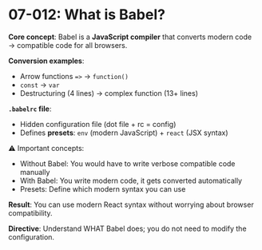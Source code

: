 # 07-012: What is Babel?

**Core concept**: Babel is a **JavaScript compiler** that converts modern code → compatible code for all browsers.

**Conversion examples**:

- Arrow functions `=>` → `function()`  
- `const` → `var`  
- Destructuring (4 lines) → complex function (13+ lines)  

**`.babelrc` file**:

- Hidden configuration file (dot file + rc = config)  
- Defines **presets**: `env` (modern JavaScript) + `react` (JSX syntax)  

⚠️ Important concepts:

- Without Babel: You would have to write verbose compatible code manually  
- With Babel: You write modern code, it gets converted automatically  
- Presets: Define which modern syntax you can use  

**Result**: You can use modern React syntax without worrying about browser compatibility.

**Directive**: Understand WHAT Babel does; you do not need to modify the configuration.
